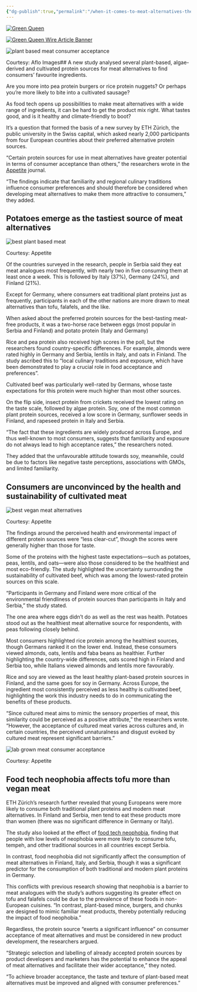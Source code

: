 ```yaml
---
{"dg-publish":true,"permalink":"/when-it-comes-to-meat-alternatives-these-are-the-proteins-consumers-like-best/","tags":["alternative_proteins","consumer_attitudes","cultivated_meat","plant_based_alternative_proteins"],"created":"2025-10-22T22:53:31.139+01:00","updated":"2025-10-22T22:53:31.139+01:00"}
---
```


[![Green Queen](https://www.greenqueen.com.hk/wp-content/uploads/2024/09/green-queen-logo-short-main.png)](https://www.greenqueen.com.hk/)

[![Green Queen Wire Article Banner](https://www.greenqueen.com.hk/wp-content/uploads/2025/08/Green-Queen-Wire-Banner-Ad.png)](https://www.greenqueen.com.hk/submit-a-press-release/)

![plant based meat consumer acceptance](https://www.greenqueen.com.hk/wp-content/uploads/2025/10/plant-based-meat-consumer-acceptance-cultivated-protein-1.png)

Courtesy: Aflo Images## A new study analysed several plant-based, algae-derived and cultivated protein sources for meat alternatives to find consumers’ favourite ingredients.

Are you more into pea protein burgers or rice protein nuggets? Or perhaps you’re more likely to bite into a cultivated sausage?

As food tech opens up possibilities to make meat alternatives with a wide range of ingredients, it can be hard to get the product mix right. What tastes good, and is it healthy and climate-friendly to boot?

It’s a question that formed the basis of a new survey by ETH Zürich, the public university in the Swiss capital, which asked nearly 2,000 participants from four European countries about their preferred alternative protein sources.

“Certain protein sources for use in meat alternatives have greater potential in terms of consumer acceptance than others,” the researchers wrote in the [Appetite](https://www.sciencedirect.com/science/article/pii/S019566632500399X) journal.

“The findings indicate that familiarity and regional culinary traditions influence consumer preferences and should therefore be considered when developing meat alternatives to make them more attractive to consumers,” they added.

## Potatoes emerge as the tastiest source of meat alternatives

![best plant based meat](https://www.greenqueen.com.hk/wp-content/uploads/2025/10/plant-based-meat-consumer-acceptance-cultivated-protein-2-1024x507.jpg)

Courtesy: Appetite

Of the countries surveyed in the research, people in Serbia said they eat meat analogues most frequently, with nearly two in five consuming them at least once a week. This is followed by Italy (37%), Germany (24%), and Finland (21%).

Except for Germany, where consumers eat traditional plant proteins just as frequently, participants in each of the other nations are more drawn to meat alternatives than tofu, falafels, and the like.

When asked about the preferred protein sources for the best-tasting meat-free products, it was a two-horse race between eggs (most popular in Serbia and Finland) and potato protein (Italy and Germany)

Rice and pea protein also received high scores in the poll, but the researchers found country-specific differences. For example, almonds were rated highly in Germany and Serbia, lentils in Italy, and oats in Finland. The study ascribed this to “local culinary traditions and exposure, which have been demonstrated to play a crucial role in food acceptance and preferences”.

Cultivated beef was particularly well-rated by Germans, whose taste expectations for this protein were much higher than most other sources.

On the flip side, insect protein from crickets received the lowest rating on the taste scale, followed by algae protein. Soy, one of the most common plant protein sources, received a low score in Germany, sunflower seeds in Finland, and rapeseed protein in Italy and Serbia.

“The fact that these ingredients are widely produced across Europe, and thus well-known to most consumers, suggests that familiarity and exposure do not always lead to high acceptance rates,” the researchers noted.

They added that the unfavourable attitude towards soy, meanwhile, could be due to factors like negative taste perceptions, associations with GMOs, and limited familiarity.

## Consumers are unconvinced by the health and sustainability of cultivated meat

![best vegan meat alternatives](https://www.greenqueen.com.hk/wp-content/uploads/2025/10/plant-based-meat-consumer-acceptance-cultivated-protein-4-1024x510.jpg)

Courtesy: Appetite

The findings around the perceived health and environmental impact of different protein sources were “less clear-cut”, though the scores were generally higher than those for taste.

Some of the proteins with the highest taste expectations—such as potatoes, peas, lentils, and oats—were also those considered to be the healthiest and most eco-friendly. The study highlighted the uncertainty surrounding the sustainability of cultivated beef, which was among the lowest-rated protein sources on this scale.

“Participants in Germany and Finland were more critical of the environmental friendliness of protein sources than participants in Italy and Serbia,” the study stated.

The one area where eggs didn’t do as well as the rest was health. Potatoes stood out as the healthiest meat alternative source for respondents, with peas following closely behind.

Most consumers highlighted rice protein among the healthiest sources, though Germans ranked it on the lower end. Instead, these consumers viewed almonds, oats, lentils and faba beans as healthier. Further highlighting the country-wide differences, oats scored high in Finland and Serbia too, while Italians viewed almonds and lentils more favourably.

Rice and soy are viewed as the least healthy plant-based protein sources in Finland, and the same goes for soy in Germany. Across Europe, the ingredient most consistently perceived as less healthy is cultivated beef, highlighting the work this industry needs to do in communicating the benefits of these products.

“Since cultured meat aims to mimic the sensory properties of meat, this similarity could be perceived as a positive attribute,” the researchers wrote. “However, the acceptance of cultured meat varies across cultures and, in certain countries, the perceived unnaturalness and disgust evoked by cultured meat represent significant barriers.”

![lab grown meat consumer acceptance](https://www.greenqueen.com.hk/wp-content/uploads/2025/10/plant-based-meat-consumer-acceptance-cultivated-protein-3-1024x507.jpg)

Courtesy: Appetite

## Food tech neophobia affects tofu more than vegan meat

ETH Zürich’s research further revealed that young Europeans were more likely to consume both traditional plant proteins and modern meat alternatives. In Finland and Serbia, men tend to eat these products more than women (there was no significant difference in Germany or Italy).

The study also looked at the effect of [food tech neophobia](https://www.greenqueen.com.hk/george-monbiot-interview-food-tech/), finding that people with low levels of neophobia were more likely to consume tofu, tempeh, and other traditional sources in all countries except Serbia.

In contrast, food neophobia did not significantly affect the consumption of meat alternatives in Finland, Italy, and Serbia, though it was a significant predictor for the consumption of both traditional and modern plant proteins in Germany.

This conflicts with previous research showing that neophobia is a barrier to meat analogues with the study’s authors suggesting its greater effect on tofu and falafels could be due to the prevalence of these foods in non-European cuisines. “In contrast, plant-based mince, burgers, and chunks are designed to mimic familiar meat products, thereby potentially reducing the impact of food neophobia.”

Regardless, the protein source “exerts a significant influence” on consumer acceptance of meat alternatives and must be considered in new product development, the researchers argued.

“Strategic selection and labelling of already accepted protein sources by product developers and marketers has the potential to enhance the appeal of meat alternatives and facilitate their wider acceptance,” they noted.

“To achieve broader acceptance, the taste and texture of plant-based meat alternatives must be improved and aligned with consumer preferences.”